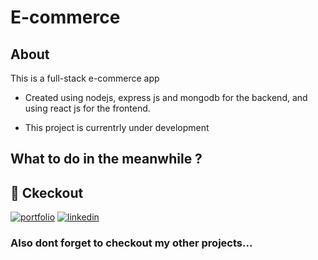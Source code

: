 # E-commerce

## About
 This is a full-stack e-commerce app 

- Created using nodejs, express js and mongodb for the backend, and using react js for the frontend.

- This project is currentrly under development


## What to do in the meanwhile ?

## 🔗 Ckeckout

[![portfolio](https://img.shields.io/badge/my_portfolio-000?style=for-the-badge&logo=ko-fi&logoColor=white)](https://65354b0cd9bdce03198c9474--glittery-sable-f888ad.netlify.app/)
[![linkedin](https://img.shields.io/badge/linkedin-0A66C2?style=for-the-badge&logo=linkedin&logoColor=white)](https://www.linkedin.com/)



### Also dont forget to checkout my other projects...
